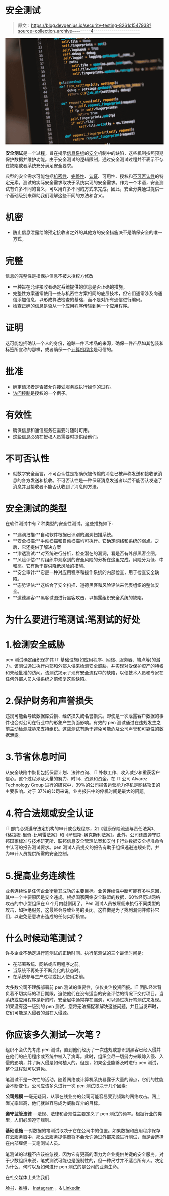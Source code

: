 # 安全测试

> 原文：<https://blog.devgenius.io/security-testing-8261c1547938?source=collection_archive---------4----------------------->

![](img/5c63acf00277c662fb96b2ff7fafea0e.png)

**安全测试**是一个过程，旨在揭示[信息系统](https://en.wikipedia.org/wiki/Information_system)的[安全](https://en.wikipedia.org/wiki/Security)机制中的缺陷，这些机制按照预期保护数据并维护功能。由于安全测试的逻辑限制，通过安全测试过程并不表示不存在缺陷或者系统充分满足安全要求。

典型的安全需求可能包括[机密性](https://en.wikipedia.org/wiki/Confidentiality)、[完整性](https://en.wikipedia.org/wiki/Integrity)、[认证](https://en.wikipedia.org/wiki/Authentication)、可用性、授权和[不可否认性](https://en.wikipedia.org/wiki/Non-repudiation)的特定元素。测试的实际安全需求取决于系统实现的安全需求。作为一个术语，安全测试有许多不同的含义，可以用许多不同的方式来完成。因此，安全分类通过提供一个基础级别来帮助我们理解这些不同的方法和含义。

# 机密

*   防止信息泄露给除预定接收者之外的其他方的安全措施决不是确保安全的唯一方式。

# 完整

信息的完整性是指保护信息不被未授权方修改

*   一种旨在允许接收者确定系统提供的信息是否正确的措施。
*   完整性方案通常使用一些与机密性方案相同的底层技术，但它们通常涉及向通信添加信息，以形成算法检查的基础，而不是对所有通信进行编码。
*   检查正确的信息是否从一个应用程序传输到另一个应用程序。

# 证明

这可能包括确认一个人的身份，追踪一件艺术品的来源，确保一件产品如其包装和标签所宣称的那样，或者确保一个[计算机程序](https://en.wikipedia.org/wiki/Computer_program)是可信的。

# 批准

*   确定请求者是否被允许接受服务或执行操作的过程。
*   [访问控制](https://en.wikipedia.org/wiki/Access_control)是授权的一个例子。

# 有效性

*   确保信息和通信服务在需要时随时可用。
*   这些信息必须在授权人员需要时提供给他们。

# 不可否认性

*   就数字安全而言，不可否认性是指确保被传输的消息已被声称发送和接收该消息的各方发送和接收。不可否认性是一种保证消息发送者以后不能否认发送了消息并且接收者不能否认收到了消息的方法。

# 安全测试的类型

在软件测试中有 7 种类型的安全性测试。这些措施如下:

*   **漏洞扫描:**自动软件根据已识别的漏洞扫描系统。
*   **安全扫描:**手动扫描和自动扫描均可执行。它确定网络和系统的弱点。之后，它还提供了解决方案
*   **渗透测试:**对系统进行分析，检查潜在的漏洞，看是否有外部黑客企图。
*   **风险评估:**对组织中观察到的安全风险的分析在这里完成。风险分为低、中和高。它有助于提供降低风险的措施。
*   **安全审计:**它是一种对应用程序和操作系统的内部检查，用于检查安全缺陷。
*   **态势评估:**这结合了安全扫描、道德黑客和风险评估来代表组织的整体安全。
*   **道德黑客:**黑客试图进行黑客攻击，以揭露组织安全系统的缺陷。

# 为什么要进行笔测试:笔测试的好处

# 1.检测安全威胁

pen 测试确定组织保护其 IT 基础设施(如应用程序、网络、服务器、端点等)的潜力。该测试通过执行内部和外部入侵来检测安全威胁，并实现对受保护资产的特权和未经批准的访问。该测试揭示了现有安全流程中的缺陷，以便技术人员和专家在任何外部人员入侵系统之前修复这些缺陷。

# 2.保护财务和声誉损失

违规可能会导致数据库受损、经济损失或名誉损失。即使是一次泄露客户数据的事件也会对公司在行业中的形象产生负面影响。有效的 pen 测试通过在违规发生之前主动检测威胁来支持组织。这些测试有助于避免可能危及公司声誉和可靠性的数据泄露。

# 3.节省休息时间

从安全缺陷中恢复包括保留计划、法律咨询、IT 补救工作、收入减少和重获客户信心。这个过程涉及大量的努力、时间、资源和资金。在 IT 公司 Alvarez Technology Group 进行的研究中，39%的公司报告运营能力停机是网络攻击的主要影响。对于 37%的公司来说，业务报告中的停机时间是最大的问题。

# 4.符合法规或安全认证

IT 部门必须遵守法定机构的审计或合规程序，如《健康保险流通与责任法案》、《格拉姆-里奇-比利雷法案》和《萨班斯-奥克斯利法案》。此外，公司还应遵守联邦国家标准与技术研究所、联邦信息安全管理法案和支付卡行业数据安全标准命令中认可的报告测试要求。pen 测试人员提交的报告有助于组织逃避违规处罚，并为审计人员提供所需的安全控制。

# 5.提高业务连续性

业务连续性是任何企业衡量其成功的主要目标。业务连续性中断可能有多种原因，其中一个主要原因是安全违规。根据国家网络安全联盟的数据，60%经历过网络攻击的中小型组织在 6 个月内就倒闭了。Pen 测试人员被雇佣来执行不同类型的攻击，如拒绝服务，这最终会导致业务的关闭。这样做是为了找到漏洞并修补它们，以避免恶意攻击造成的任何实际损害。

# 什么时候动笔测试？

许多企业不确定进行笔测试的正确时间。执行笔测试的三个最佳时间是:

*   在部署系统、网络或应用程序之前。
*   当系统不再处于不断变化的状态时。
*   在系统参与生产过程或投入使用之前。

大多数公司不理解部署前 pen 测试的重要性，仅仅关注投资回报。IT 团队经常背负着不切实际的项目期限，迫使他们在没有适当的安全评估的情况下交付项目。当系统或应用程序是新的时，安全层中通常存在漏洞，可以通过执行笔测试来发现。如果没有这一级别的 pen 测试，您将无法捕捉和解决这些问题，并且当发布时，它们可能是入侵者的潜在入侵源。

# 你应该多久测试一次笔？

组织不会优先考虑 pen 测试，直到他们经历了一次违规或意识到黑客已经入侵并在他们的应用程序或系统中植入了病毒。此时，组织会尽一切努力来跟踪入侵、入侵的影响，并了解入侵是如何植入的。但是，如果企业能够及时进行 pen 测试，整个过程就可以避免。

笔测试不是一次性的活动。随着网络或计算机系统暴露于大量的弱点，它们的性能会不断变化。公司应该多久进行一次 pen 测试取决于几个因素:

**公司规模** —毫无疑问，从事在线业务的公司可能容易受到频繁的网络攻击。网上曝光率越高，他们就越容易成为威胁媒介的目标。

**遵守监管法律** —法规、法律和合规性主要定义了 pen 测试的频率。根据行业的类型，人们必须遵守规则。

**基础设施** —对数据的笔测试取决于它在公司中的位置。如果数据和应用程序保存在云服务器中，那么云服务提供商将不会允许通过外部来源进行测试，而是会选择在内部雇佣一支笔测试人员。

笔测试的过程不应该被忽视，因为它有更高的潜力为企业提供关键的安全服务。对于少数组织来说，笔式测试可能也是强制性的，但一种尺寸并不适合所有人。决定为什么、何时以及如何进行 pen 测试的是公司的业务生命。

在社交媒体上关注我们:

[脸书](https://www.facebook.com/StackedQA)，[推特](https://twitter.com/stackedqa)， [Instagram](https://instagram.com/stackedqa) ，& [Linkedin](https://www.linkedin.com/company/stackedqa)
